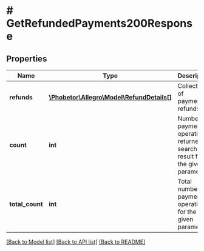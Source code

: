 # # GetRefundedPayments200Response

## Properties

Name | Type | Description | Notes
------------ | ------------- | ------------- | -------------
**refunds** | [**\Phobetor\Allegro\Model\RefundDetails[]**](RefundDetails.md) | Collection of payments refunds. | [optional]
**count** | **int** | Number of payment operations returned in search result for the given parameters. | [optional]
**total_count** | **int** | Total number of payment operations for the given parameters. | [optional]

[[Back to Model list]](../../README.md#models) [[Back to API list]](../../README.md#endpoints) [[Back to README]](../../README.md)
